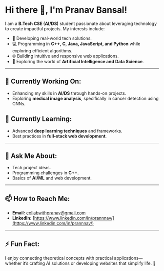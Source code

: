 # Hi there 👋, I'm Pranav Bansal!

I am a **B.Tech CSE (AI/DS)** student passionate about leveraging technology to create impactful projects. My interests include:

- 🔧 Developing real-world tech solutions.
- 💻 Programming in **C++, C, Java, JavaScript, and Python** while exploring efficient algorithms.
- 🌐 Building intuitive and responsive web applications.
- 🤖 Exploring the world of **Artificial Intelligence and Data Science**.

---

## 🔭 Currently Working On:
- Enhancing my skills in **AI/DS** through hands-on projects.
- Exploring **medical image analysis**, specifically in cancer detection using CNNs.

## 🌱 Currently Learning:
- Advanced **deep learning techniques** and frameworks.
- Best practices in **full-stack web development**.

---

## 💬 Ask Me About:
- Tech project ideas.
- Programming challenges in **C++**.
- Basics of **AI/ML** and web development.

---

## 📫 How to Reach Me:
- **Email:** [collabwithpranav@gmail.com](mailto:collabwithpranav@gmail.com)
- **LinkedIn:** [https://www.linkedin.com/in/prannnav/](https://www.linkedin.com/in/prannnav/)

---

## ⚡ Fun Fact:
I enjoy connecting theoretical concepts with practical applications—whether it’s crafting AI solutions or developing websites that simplify life. 🚀
